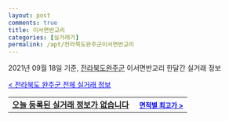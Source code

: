 ```yaml
---
layout: post
comments: true
title: 이서면반교리
categories: [실거래가]
permalink: /apt/전라북도완주군이서면반교리
---
```


2021년 09월 18일 기준, <a href="/apt/전라북도완주군">전라북도완주군</a> 이서면반교리 한달간 실거래 정보

<a style="color: blue;" href="/apt/전라북도완주군">< 전라북도 완주군 전체 실거래 정보</a>
<!---- start ---->
<table>
  <tr>
    <td colspan="4" style="font-weight: bold;"><a href="/apt/전라북도완주군이서면반교리{name_without_space}">오늘 등록된 실거래 정보가 없습니다</a> &nbsp;&nbsp;&nbsp; <a style="color: blue; font-size: smaller;" href="/apt/전라북도완주군이서면반교리{name_without_space}">면적별 최고가 ></a></td>
  </tr>
    
</table>
<!---- end ---->
    